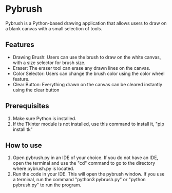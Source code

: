 # Pybrush
Pybrush is a Python-based drawing application that allows users to draw on a blank canvas with a small selection of tools.

## Features
- Drawing Brush: Users can use the brush to draw on the white canvas, with a size selector for brush size.
- Eraser: The eraser tool can erase any drawn lines on the canvas.
- Color Selector: Users can change the brush color using the color wheel feature.
- Clear Button: Everything drawn on the canvas can be cleared instantly using the clear button

## Prerequisites 
1. Make sure Python is installed.
2. If the Tkinter module is not installed, use this command to install it, "pip install tk"

## How to use
1. Open pybrush.py in an IDE of your choice. If you do not have an IDE, open the terminal and use the "cd" command to go to the directory where pybrush.py is located.
2. Run the code in your IDE. This will open the pybrush window. If you use a terminal, run the command "python3 pybrush.py" or "python pybrush.py" to run the program.


